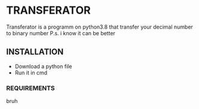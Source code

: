 # TRANSFERATOR
Transferator is a programm on python3.8 that transfer your decimal number to binary number 
P.s. i know it can be better
## INSTALLATION
+ Download a python file
+ Run it in cmd
### REQUIREMENTS
  bruh 

